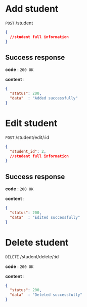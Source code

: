 # Add student

`POST` /student

```json
{
  //student full information
}
```

## Success response

**code** : `200 OK`

**content** :

```json
{
  "status": 200,
  "data"  : "Added successfully"
}
```

# Edit student

`POST` /student/edit/:id

```json
{
  "student_id": 2,
  //student full information
}
```

## Success response 

**code** : `200 OK`

**content** :

```json
{
  "status": 200,
  "data"  : "Edited successfully"
}
```

# Delete student

`DELETE` /student/delete/:id

**code** : `200 OK`

**content** :

```json
{
  "status": 200,
  "data"  : "Deleted successfully"
}
```